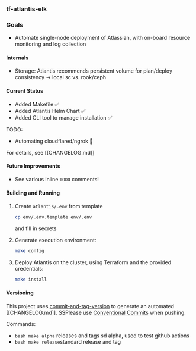 ### tf-atlantis-elk

### Goals

* Automate single-node deployment of Atlassian, with on-board resource monitoring and log collection

#### Internals

* Storage: Atlantis recommends persistent volume for plan/deploy consistency -> local sc vs. rook/ceph

#### Current Status

* Added Makefile ✅
* Added Atlantis Helm Chart ✅
* Added CLI tool to manage installation ✅

TODO:
* Automating cloudflared/ngrok 🔧

For details, see [[CHANGELOG.md]]

#### Future Improvements

* See various inline `TODO` comments!

#### Building and Running

1. Create `atlantis/.env` from template
    ```bash
    cp env/.env.template env/.env
    ```
    and fill in secrets

2. Generate execution environment:
    ```bash
    make config
    ```
3. Deploy Atlantis on the cluster, using Terraform and the provided credentials:
    ```bash
    make install
    ```

#### Versioning

This project uses [commit-and-tag-version](https://github.com/absolute-version/commit-and-tag-version) to generate an automated [[CHANGELOG.md]].
SSPlease use [Conventional Commits](https://www.conventionalcommits.org/en/v1.0.0/#summary) when pushing.

Commands:

* ```bash make alpha``` releases and tags sd alpha, used to test github actions
* ```bash make release```standard release and tag
